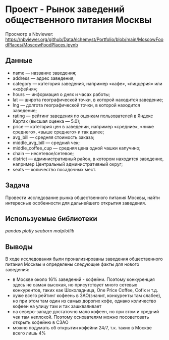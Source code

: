 # Проект - Рынок заведений общественного питания Москвы

Просмотр в Nbviewer:
https://nbviewer.org/github/DataAlchemyst/Portfolio/blob/main/MoscowFoodPlaces/MoscowFoodPlaces.ipynb
## Данные

 - name — название заведения;
 - address — адрес заведения;
 - category — категория заведения, например «кафе», «пиццерия» или «кофейня»;
 - hours — информация о днях и часах работы;
 - lat — широта географической точки, в которой находится заведение;
 - lng — долгота географической точки, в которой находится заведение;
 - rating — рейтинг заведения по оценкам пользователей в Яндекс Картах (высшая оценка — 5.0);
 - price — категория цен в заведении, например «средние», «ниже среднего», «выше среднего» и так далее;
 - avg_bill — средняя стоимость заказа;
 - middle_avg_bill — средний чек;
 - middle_coffee_cup — средняя цена одной чашки капучино;
 - chain — несетевое/сетевое;
 - district — административный район, в котором находится заведение, например Центральный административный округ;
 - seats — количество посадочных мест.

## Задача

Провести исследование рынка общественного питания Москвы, найти интересные особенности для дальнейшего открытия заведения.

## Используемые библиотеки
*pandas* *plotly* *seaborn* *matplotlib*

## Выводы

В ходе исследования были пронализированы заведения общественного питания Москвы и определены следующие факты для нового заведения:
 - в Москве около 16% заведений - кофейни. Поэтому конкуренция здесь не самая высокая, но присутствует много сетевых конкурентов, таких как Шоколадница, One Price Coffee, Cofix и т.д.
 - хуже всего рейтинг кофеень в ЗАО(значит, конкуренты там слабее), но при этом там один из самых дорогих кофе, однако количество кофеен на улицу там и так зашкваливает 
 - на северо-западе достаточно мало кофеен, но при этом и средний чек там неплохой. Поэтому основателям можно посоветовать открыть кофейню в СЗАО
 - можно подумать об открытии кофейни 24/7, т.к. таких в Москве всего лишь 4%
